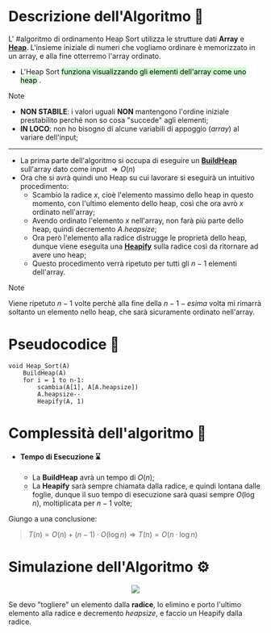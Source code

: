 # Descrizione dell'Algoritmo 📃
L' #algoritmo di ordinamento Heap Sort utilizza le strutture dati **Array** e [**Heap**](obsidian://open?vault=obsidian-git-sync&file=Algoritmi%20e%20Strutture%20Dati%2F2.%20%F0%9F%94%A9%20Strutture%20Dati%2F%F0%9F%9F%A3%20Heap%2F1.%20Descrizione%20Heap).
L'insieme iniziale di numeri che vogliamo ordinare è memorizzato in un array, e alla fine otterremo l'array ordinato.
- L'Heap Sort <mark style="background: #BBFABBA6;">funziona visualizzando gli elementi dell'array come uno heap</mark> .

>[!Note]
>- **NON STABILE**: i valori uguali **NON** mantengono l'ordine iniziale prestabilito perché non so cosa "succede" agli elementi;
>- **IN LOCO**: non ho bisogno di alcune variabili di appoggio (*array*) al variare dell'input;

***
- La prima parte dell'algoritmo si occupa di eseguire un [**BuildHeap**](obsidian://open?vault=obsidian-git-sync&file=Algoritmi%20e%20Strutture%20Dati%2F2.%20%F0%9F%94%A9%20Strutture%20Dati%2F%F0%9F%9F%A3%20Heap%2F2.%20Operazioni%20Heap) sull'array dato come input $\Rightarrow O(n)$
- Ora che si avrà quindi uno Heap su cui lavorare si eseguirà un intuitivo procedimento:
	- Scambio la radice $x$, cioè l'elemento massimo dello heap in questo momento, con l'ultimo elemento dello heap, così che ora avrò $x$ ordinato nell'array;
	- Avendo ordinato l'elemento $x$ nell'array, non farà più parte dello heap, quindi decremento $A.heapsize$;
	- Ora però l'elemento alla radice distrugge le proprietà dello heap, dunque viene eseguita una [**Heapify**](obsidian://open?vault=obsidian-git-sync&file=Algoritmi%20e%20Strutture%20Dati%2F2.%20%F0%9F%94%A9%20Strutture%20Dati%2F%F0%9F%9F%A3%20Heap%2F2.%20Operazioni%20Heap) sulla radice così da ritornare ad avere uno heap;
	- Questo procedimento verrà ripetuto per tutti gli $n-1$ elementi dell'array.

>[!Note]
>Viene ripetuto $n-1$ volte perchè alla fine della $n-1-esima$ volta mi rimarrà soltanto un elemento nello heap, che sarà sicuramente ordinato nell'array.
# Pseudocodice 🧬
``` Pseudocodice TI:"Radix_Sort" "FOLD"
void Heap_Sort(A)
	BuildHeap(A)
	for i = 1 to n-1:
		scambia(A[1], A[A.heapsize])
		A.heapsize--
		Heapify(A, 1)
```

# Complessità dell'algoritmo 🔬
- #### Tempo di Esecuzione ⌛
	- La **BuildHeap** avrà un tempo di $O(n)$;
	- La **Heapify** sarà sempre chiamata dalla radice, e quindi lontana dalle foglie, dunque il suo tempo di esecuzione sarà quasi sempre $O(\log n)$, moltiplicata per $n-1$ volte;

Giungo a una conclusione:
>$T(n) = O(n) + (n-1)·O(\log n) \Rightarrow T(n) = O(n·\log n)$ 

# Simulazione dell'Algoritmo ⚙️
<center><img src="https://miro.medium.com/max/1047/0*hVi2iYTIVkrm9ODv.gif"></center>

Se devo "togliere" un elemento dalla **radice**, lo elimino e porto l'ultimo elemento alla radice e decremento $heapsize$, e faccio un Heapify dalla radice.
